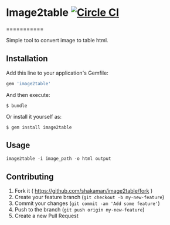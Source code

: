 # Image2table [![Circle CI](https://circleci.com/gh/LesPepitos/image2table.svg?style=svg)](https://circleci.com/gh/LesPepitos/image2table)

===========

Simple tool to convert image to table html.


## Installation

Add this line to your application's Gemfile:

```ruby
gem 'image2table'
```

And then execute:

    $ bundle

Or install it yourself as:

    $ gem install image2table

## Usage

```
image2table -i image_path -o html output
```


## Contributing

1. Fork it ( https://github.com/shakaman/image2table/fork )
2. Create your feature branch (`git checkout -b my-new-feature`)
3. Commit your changes (`git commit -am 'Add some feature'`)
4. Push to the branch (`git push origin my-new-feature`)
5. Create a new Pull Request
